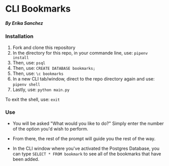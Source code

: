 # CLI Bookmarks
##### By Erika Sanchez

### Installation
1. Fork and clone this repository
2. In the directory for this repo, in your commande line, use: `pipenv install`
3. Then, use: `psql`
4. Then, use: `CREATE DATABASE bookmarks;`
5. Then, use: `\c bookmarks`
6. In a new CLI tab/window, direct to the repo directory again and use: `pipenv shell`
7. Lastly, use: `python main.py`

To exit the shell, use: `exit`

### Use 
- You will be asked "What would you like to do?" Simply enter the number of the option you'd wish to perform.

- From there, the rest of the prompt will guide you the rest of the way. 

- In the CLI window where you've activated the Postgres Database, you can type `SELECT * FROM bookmark` to see all of the bookmarks that have been added. 